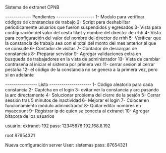 Sistema de extranet CPNB

------------- Pendientes -------------------
1- Modulo para verificar códigos de constancias de trabajo
2- Script para deshabilitar periodicamente usuarios que fueron suspendidos y egresados
3- Vista para configuración del valor del cesta tiket y nombre del director de rrhh
4- Vista para configuración del valor del nombre del director de rrhh
5- Verificar que la constancia de trabajo sea con el total del monto del mes anterior al que se consulte
6- Contador de visitas
7- Contador de descargas de constancias
8- Preparar servidor
9- Agregar validaciones extra en busqueda de trabajadores en la vista de administrador
10- Vista de cambiar contraseña al iniciar el sistema por primera vez
11- cerrar sesion al cerrar pestaña
12- el código de la constancia no se genera a la primera vez, pero si en adelante

---------------- Listo ---------------------
1- Código aleatorio para cada constancia
2- Captcha en el login
3- evitar ver la constancia y arc pasando la arc directamente
4- Solucionar problema del cierre de la sesión
5- Cerrar sessión tras 5 minutos de inactividad
6- Mejorar el login
7- Colocar en funcionamiento módulo administrador
8- Quitar editar nombres en myaccount
9- Registrar ip de quien se conecta al extranet
10- Agregar bitacora de los usuarios

usuario: extranet-192
pass: 12345678
192.168.8.192

root 87654321

Nueva configuración server
User: sistemas
pass: 87654321